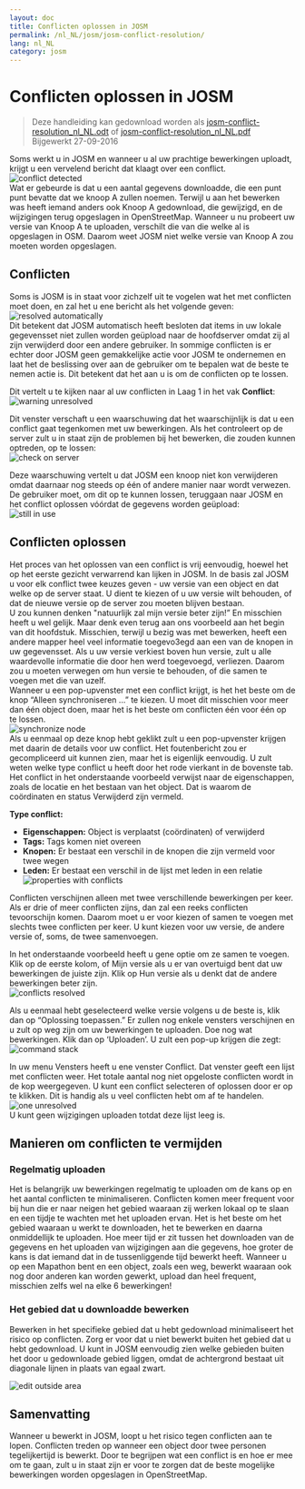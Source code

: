 ```yaml
---
layout: doc
title: Conflicten oplossen in JOSM
permalink: /nl_NL/josm/josm-conflict-resolution/
lang: nl_NL
category: josm
---
```


Conflicten oplossen in JOSM
====================

> Deze handleiding kan gedownload worden als  [josm-conflict-resolution_nl_NL.odt](/files/josm-conflict-resolution_nl_NL.odt) of [josm-conflict-resolution_nl_NL.pdf](/files/josm-conflict-resolution_nl_NL.pdf)  
> Bijgewerkt 27-09-2016  

Soms werkt u in JOSM en wanneer u al uw prachtige bewerkingen uploadt, krijgt u een vervelend bericht dat klaagt over een conflict.  
![conflict detected][]  
Wat er gebeurde is dat u een aantal gegevens downloadde, die een punt punt bevatte dat we knoop A zullen noemen. Terwijl u aan het bewerken was heeft iemand anders ook Knoop A gedownload, die gewijzigd, en de wijzigingen terug opgeslagen in OpenStreetMap. Wanneer u nu probeert uw versie van Knoop A te uploaden, verschilt die van die welke al is opgeslagen in OSM. Daarom weet JOSM niet welke versie van Knoop A zou moeten worden opgeslagen.  

Conflicten
----------

Soms is JOSM is in staat voor zichzelf uit te vogelen wat het met conflicten moet doen, en zal het u ene bericht als het volgende geven:  
![resolved automatically][]  
Dit betekent dat JOSM automatisch heeft besloten dat items in uw lokale gegevensset niet zullen worden geüpload naar de hoofdserver omdat zij al zijn verwijderd door een andere gebruiker. In sommige conflicten is er echter door JOSM geen gemakkelijke actie voor JOSM te ondernemen en laat het de beslissing over aan de gebruiker om te bepalen wat de beste te nemen actie is. Dit betekent dat het aan u is om de conflicten op te lossen.  

Dit vertelt u te kijken naar al uw conflicten in Laag 1 in het vak **Conflict**:  
![warning unresolved][]  

Dit venster verschaft u een waarschuwing dat het waarschijnlijk is dat u een conflict gaat tegenkomen met uw bewerkingen. Als het controleert op de server zult u in staat zijn de problemen bij het bewerken, die zouden kunnen optreden, op te lossen:  
![check on server][]  

Deze waarschuwing vertelt u dat JOSM een knoop niet kon verwijderen omdat daarnaar nog steeds op één of andere manier naar wordt verwezen. De gebruiker moet, om dit op te kunnen lossen, teruggaan naar JOSM en het conflict oplossen vóórdat de gegevens worden geüpload:  
![still in use][]  

Conflicten oplossen
--------------------

Het proces van het oplossen van een conflict is vrij eenvoudig, hoewel het op het eerste gezicht verwarrend kan lijken in JOSM. In de basis zal JOSM u voor elk conflict twee keuzes geven - uw versie van een object en dat welke op de server staat. U dient te kiezen of u uw versie wilt behouden, of dat de nieuwe versie op de server zou moeten blijven bestaan.  
U zou kunnen denken "natuurlijk zal mijn versie beter zijn!” En misschien heeft u wel gelijk. Maar denk even terug aan ons voorbeeld aan het begin van dit hoofdstuk. Misschien, terwijl u bezig was met bewerken, heeft een andere mapper heel veel informatie toegevo3egd aan een van de knopen in uw gegevensset. Als u uw versie verkiest boven hun versie, zult u alle waardevolle informatie die door hen werd toegevoegd, verliezen. Daarom zou u moeten verwegen om hun versie te behouden, of die samen te voegen met die van uzelf.  
Wanneer u een pop-upvenster met een conflict krijgt, is het het beste om de knop “Alleen synchroniseren ...”  te kiezen. U moet dit misschien voor meer dan één object doen, maar het is het beste om conflicten één voor één op te lossen.  
![synchronize node][]  
Als u eenmaal op deze knop hebt geklikt zult u een pop-upvenster krijgen met daarin de details voor uw conflict. Het foutenbericht zou er gecompliceerd uit kunnen zien, maar het is eigenlijk eenvoudig. U zult weten welke type conflict u heeft door het rode vierkant in de bovenste tab. Het conflict in het onderstaande voorbeeld verwijst naar de eigenschappen, zoals de locatie en het bestaan van het object. Dat is waarom de coördinaten en status Verwijderd zijn vermeld.  

**Type conflict:**

- **Eigenschappen:**  Object is verplaatst (coördinaten) of verwijderd  
- **Tags:**  Tags komen niet overeen  
- **Knopen:**  Er bestaat een verschil in de knopen die zijn vermeld voor twee wegen  
- **Leden:**  Er bestaat een verschil in de lijst met leden in een relatie  
![properties with conflicts][]  

Conflicten verschijnen alleen met twee verschillende bewerkingen per keer. Als er drie of meer conflicten zijns, dan zal een reeks conflicten tevoorschijn komen. Daarom moet u er voor kiezen of samen te voegen met slechts twee conflicten per keer. U kunt kiezen voor uw versie, de andere versie of, soms, de twee samenvoegen.  

In het onderstaande voorbeeld heeft u gene optie om ze samen te voegen. Klik op de eerste kolom, of Mijn versie als u er van overtuigd bent dat uw bewerkingen de juiste zijn. Klik op Hun versie als u denkt dat de andere bewerkingen beter zijn.  
![conflicts resolved][]  

Als u eenmaal hebt geselecteerd welke versie volgens u de beste is, klik dan op “Oplossing toepassen.” Er zullen nog enkele vensters verschijnen en u zult op weg zijn om uw bewerkingen te uploaden. Doe nog wat bewerkingen. Klik dan op ‘Uploaden’. U zult een pop-up krijgen die zegt:  
![command stack][]  

In uw menu Vensters heeft u ene venster Conflict. Dat venster geeft een lijst met conflicten weer. Het totale aantal nog niet opgeloste conflicten wordt in de kop weergegeven. U kunt een conflict selecteren of oplossen door er op te klikken. Dit is handig als u veel conflicten hebt om af te handelen.  
![one unresolved][]  
U kunt geen wijzigingen uploaden totdat deze lijst leeg is.  

Manieren om conflicten te vermijden
------------------------

### Regelmatig uploaden

Het is belangrijk uw bewerkingen regelmatig te uploaden om de kans op en het aantal conflicten te minimaliseren. Conflicten komen meer frequent voor bij hun die er naar neigen het gebied waaraan zij werken lokaal op te slaan en een tijdje te wachten met het uploaden ervan. Het is het beste om het gebied waaraan u werkt te downloaden, het te bewerken en daarna onmiddellijk te uploaden. Hoe meer tijd er zit tussen het downloaden van de gegevens en het uploaden van wijzigingen aan die gegevens, hoe groter de kans is dat iemand dat in de tussenliggende tijd bewerkt heeft. Wanneer u op een Mapathon bent en een object, zoals een weg, bewerkt waaraan ook nog door anderen kan worden gewerkt, upload dan heel frequent, misschien zelfs wel na elke 6 bewerkingen!  

### Het gebied dat u downloadde bewerken

Bewerken in het specifieke gebied dat u hebt gedownload minimaliseert het risico op conflicten.  Zorg er voor dat u niet bewerkt buiten het gebied dat u hebt gedownload. U kunt in JOSM eenvoudig zien welke gebieden buiten het door u gedownloade gebied liggen, omdat de achtergrond bestaat uit diagonale lijnen in plaats van egaal zwart.  

![edit outside area][]  

Samenvatting
--------
Wanneer u bewerkt in JOSM, loopt u het risico tegen conflicten aan te lopen. Conflicten treden op wanneer een object door twee personen tegelijkertijd is bewerkt. Door te begrijpen wat een conflict is en hoe er mee om te gaan, zult u in staat zijn er voor te zorgen dat de beste mogelijke bewerkingen worden opgeslagen in OpenStreetMap.  


<!-- More stuff, could go into an additional chapter - DO NOT TRANSLATE
## Appendix. More Specific Conflicts

### Tag Conflicts

If the tags of one version of an objects are different from the tags of
another version, the Conflict dialog shows a ![]({{site.baseurl}}/images/intermediate/en_conflict_resolution_image08.png)in
the tab Tags. Click on the tab to display a dialog for resolving tag
conflicts.

There are three tables displayed in this dialog, from left to right:

1.  My version: shows the tags of the first object version participating
    in this conflict. These are usually the tags of the object version
    in your local data set.
2.  Merged version: shows the merged tags. This table is initially
    empty. The more tag conflicts you resolve, the more tag values will
    we be displayed in this table.
3.  Their version: shows the tags of the second object version
    participating in this conflict. These are usually the tags of the
    object version currently stored on the server.

In the example below both versions have a tag "name". The values in the
two object versions are different, though, and JOSM therefore displays
the row with a red background. The value of the first version is
"Secondary School", the opposite version has a value "Elementary
School". You now have to decide which of these values you want to keep
and which you want to discard.

![]({{site.baseurl}}/images/intermediate/en_conflict_resolution_image07.png)

Click on the value you want to keep, in the example for instance on the
value on the left. If you either double-click on the value or click on
![]({{site.baseurl}}/images/intermediate/en_conflict_resolution_image21.png), you decide to keep the value and to discard the
opposite value. The table in the middle now displays the value to keep
and the background color turns to green.

![]({{site.baseurl}}/images/intermediate/en_conflict_resolution_image10.png)

When the button Apply Resolutionis enabled you can apply your decision.
The values you've chosen will be applied and the dialog will be closed.

![]({{site.baseurl}}/images/intermediate/en_conflict_resolution_image03.png)

## Resolving differences in the node list of two versions of a way

If you see the symbol ![]({{site.baseurl}}/images/intermediate/en_conflict_resolution_image08.png)in the tab Nodesthen you
have to resolve differences in the list of
[nodes](http://josm.openstreetmap.de/wiki/Help/Concepts/Object)of two
[ways](http://josm.openstreetmap.de/wiki/Help/Concepts/Object). There
are three columns in the respective panel (see screen shot below):

1.  the leftmost table displays the list of nodes of the the local
    object version
2.  the rightmost table displays the list of nodes of the the server
    object version
3.  the table in the middle shows the list of nodes of the merged ways

Initially, the middle table is empty. You should now decide which nodes
to keep from the local dataset (the leftmost table) and which from the
server dataset (the rightmost table).

![]({{site.baseurl}}/images/intermediate/en_conflict_resolution_image24.png)

### The standard workflow

The standard workflow to resolve conflicts in the node lists of two
[object
versions](http://josm.openstreetmap.de/wiki/Help/Concepts/Object)consists
of three steps:

1.  Pick nodes from either object version and reorder the resulting node
    list if necessary
2.  Freezethe resulting merged node list by clicking on the button
    ![]({{site.baseurl}}/images/intermediate/en_conflict_resolution_image16.png). When you freeze the merged node list you
    tell JOSM that all conflicts in the node list are resolved.
3.  Apply the resolution

### A simple workflow: Keep the node list from your local object version

The following example shows the workflow when you decide to keep all nodes in the same order from your local object version.

-   First, select all elements in the leftmost table (either using the mouse or by 
    pressing Ctrl-A in the table) (see next screen shot):

    ![]({{site.baseurl}}/images/intermediate/en_conflict_resolution_image04.png)

-   Then, click 
    ![]({{site.baseurl}}/images/intermediate/en_conflict_resolution_image19.png)
    to copy the selected nodes to the middle table with the merged nodes:

    ![]({{site.baseurl}}/images/intermediate/en_conflict_resolution_image01.png)

-   Finally, click
    ![]({{site.baseurl}}/images/intermediate/en_conflict_resolution_image16.png)
    to freeze the resulting merged node list:

    ![]({{site.baseurl}}/images/intermediate/en_conflict_resolution_image20.png)

    The symbol in the nodes tab now switched to 
    ![]({{site.baseurl}}/images/intermediate/en_conflict_resolution_image00.png)
    and you can apply the merge decisions.

### Support for comparing node lists

It can be difficult to find the differences between the node list of of two object versions, in particular for ways with many nodes.

The Conflict Dialog supports you in finding the differences. It can compare two of the node lists displayed ("my" node list, the merged node list, and "their" node list) and it can render the differences between them with specific background colors.

From the following combo box you can select which pair of node lists to compare:

![]({{site.baseurl}}/images/intermediate/en_conflict_resolution_image15.png)

1.  My with Their: compares the leftmost table with the rightmost table
    in the Conflict Dialog
2.  My with Merged: compares the leftmost table with the middle table in
    the Conflict Dialog
3.  Their with Merge: compares the middle table with the rightmost table
    in the Conflict Dialog

Depending on the position of a node in the list different background
colors are used:

1.  The node is in this list only. It isn't present in the opposite list:
    ![]({{site.baseurl}}/images/intermediate/en_conflict_resolution_image13.png)
2.  The node is in both lists, but it is on different positions:
    ![]({{site.baseurl}}/images/intermediate/en_conflict_resolution_image02.png)
3.  White background means that a node is in both lists at the same
    position.

    ![]({{site.baseurl}}/images/intermediate/en_conflict_resolution_image17.png)

-->

[conflict detected]: /images/josm/conflict-detected.png
[resolved automatically]: /images/josm/resolved-automatically.png
[warning unresolved]: /images/josm/warning-unresolved.png
[check on server]: /images/josm/check-on-server.png
[still in use]: /images/josm/still-in-use.png
[synchronize node]: /images/josm/synchronize-node.png
[properties with conflicts]: /images/josm/properties-with-conflicts.png
[conflicts resolved]: /images/josm/conflicts-resolved.png
[synchronize node]: /images/josm/synchronize-node.png
[command stack]: /images/josm/command-stack.png
[one unresolved]: /images/josm/one-unresolved.png
[edit outside area]: /images/josm/edit-outside-area.png